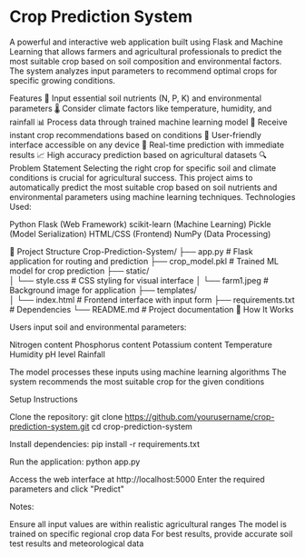 # Crop Prediction System
A powerful and interactive web application built using Flask and Machine Learning that allows farmers and agricultural professionals to predict the most suitable crop based on soil composition and environmental factors. The system analyzes input parameters to recommend optimal crops for specific growing conditions.

Features
🧪 Input essential soil nutrients (N, P, K) and environmental parameters
🌡️ Consider climate factors like temperature, humidity, and rainfall
📊 Process data through trained machine learning model
🌾 Receive instant crop recommendations based on conditions
📱 User-friendly interface accessible on any device
🔄 Real-time prediction with immediate results
📈 High accuracy prediction based on agricultural datasets
🔍 Problem Statement
Selecting the right crop for specific soil and climate conditions is crucial for agricultural success. This project aims to automatically predict the most suitable crop based on soil nutrients and environmental parameters using machine learning techniques.
Technologies Used:

Python
Flask (Web Framework)
scikit-learn (Machine Learning)
Pickle (Model Serialization)
HTML/CSS (Frontend)
NumPy (Data Processing)

📁 Project Structure
Crop-Prediction-System/
├── app.py                # Flask application for routing and prediction
├── crop_model.pkl        # Trained ML model for crop prediction
├── static/               
│   └── style.css         # CSS styling for visual interface
│   └── farm1.jpeg        # Background image for application
├── templates/            
│   └── index.html        # Frontend interface with input form
├── requirements.txt      # Dependencies
└── README.md             # Project documentation
🧠 How It Works

Users input soil and environmental parameters:

Nitrogen content
Phosphorus content
Potassium content
Temperature
Humidity
pH level
Rainfall


The model processes these inputs using machine learning algorithms
The system recommends the most suitable crop for the given conditions

Setup Instructions

Clone the repository:
git clone https://github.com/yourusername/crop-prediction-system.git
cd crop-prediction-system

Install dependencies:
pip install -r requirements.txt

Run the application:
python app.py

Access the web interface at http://localhost:5000
Enter the required parameters and click "Predict"

Notes:

Ensure all input values are within realistic agricultural ranges
The model is trained on specific regional crop data
For best results, provide accurate soil test results and meteorological data
